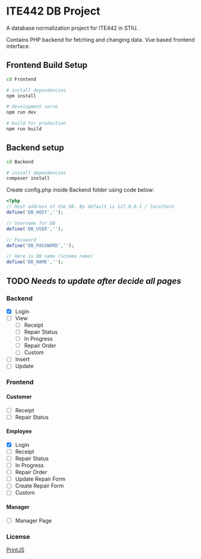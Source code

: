 # ITE442 DB Project

A database normalization project for ITE442 in STIU. 

Contains PHP backend for fetching and changing data. 
Vue based frontend interface.  

## Frontend Build Setup

``` bash
cd Frontend

# install dependencies
npm install

# development serve
npm run dev

# build for production
npm run build
```

## Backend setup

``` bash
cd Backend

# install dependencies
composer install
```

Create config.php inside Backend folder using code below:

```php
<?php
// Host address of the DB. By default is 127.0.0.1 / localhost
define('DB_HOST','');

// Username for DB
define('DB_USER','');

// Password
define('DB_PASSWORD','');

// Here is DB name (Schema name)
define('DB_NAME','');
```

## TODO *Needs to update after decide all pages*
### Backend
- [x] Login
- [ ] View
    - [ ] Receipt
    - [ ] Repair Status
    - [ ] In Progress
    - [ ] Repair Order
    - [ ] Custom
- [ ] Insert
- [ ] Update

### Frontend
#### Customer
- [ ] Receipt
- [ ] Repair Status

#### Employee
- [x] Login
- [ ] Receipt
- [ ] Repair Status
- [ ] In Progress
- [ ] Repair Order
- [ ] Update Repair Form
- [ ] Create Repair Form
- [ ] Custom

#### Manager
- [ ] Manager Page

### License
[PrintJS](https://github.com/crabbly/Print.js/blob/master/LICENSE)

